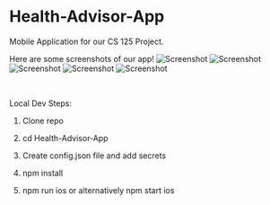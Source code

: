 # Health-Advisor-App

Mobile Application for our CS 125 Project.

Here are some screenshots of our app!
![Screenshot](mainFoodItemsPage.png)
![Screenshot](profilePage.png)
![Screenshot](barcodeScannerPage.png)
![Screenshot](recommendationsPage.png)
![Screenshot](preferencesPage.png)

<div>
  <img src="mainFoodItemsPage.png" width="10">
  <img src="profilePage.png" width="10">
  <img src="barcodeScannerPage.png" width="10">
  <img src="recommendationsPage.png" width="10">
  <img src="preferencesPage.png" width="10">
</div>

Local Dev Steps:

1. Clone repo

2. cd Health-Advisor-App

3. Create config.json file and add secrets

4. npm install

5. npm run ios or alternatively npm start ios
